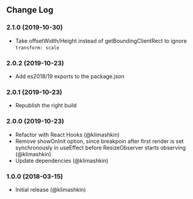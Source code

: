 ## Change Log


### 2.1.0 (2019-10-30)
- Take offsetWidth/Height instead of getBoundingClientRect to ignore `transform: scale`

### 2.0.2 (2019-10-23)
- Add es2018/19 exports to the package.json

### 2.0.1 (2019-10-23)
- Republish the right build

### 2.0.0 (2019-10-23)
- Refactor with React Hooks (@klimashkin)
- Remove showOnInit option, since breakpoin after first render is set synchronously in useEffect before ResizeObserver starts observing  (@klimashkin)
- Update dependencies (@klimashkin)

### 1.0.0 (2018-03-15)
- Initial release (@klimashkin)